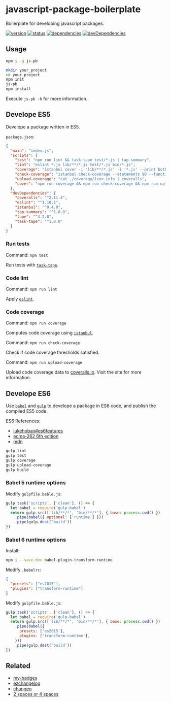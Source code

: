 # javascript-package-boilerplate
Boilerplate for developing javascript packages.

[![version](https://img.shields.io/npm/v/js-pb.svg)](https://www.npmjs.org/package/js-pb)
[![status](https://travis-ci.org/zoubin/javascript-package-boilerplate.svg?branch=master)](https://travis-ci.org/zoubin/javascript-package-boilerplate)
[![dependencies](https://david-dm.org/zoubin/javascript-package-boilerplate.svg)](https://david-dm.org/zoubin/javascript-package-boilerplate)
[![devDependencies](https://david-dm.org/zoubin/javascript-package-boilerplate/dev-status.svg)](https://david-dm.org/zoubin/javascript-package-boilerplate#info=devDependencies)

## Usage

```bash
npm i -g js-pb

mkdir your_project
cd your_project
npm init
js-pb
npm install

```

Execute `js-pb -h` for more information.

## Develope ES5
Develope a package written in ES5.

`package.json`:

```json
{
  "main": "index.js",
  "scripts": {
    "test": "npm run lint && task-tape test/*.js | tap-summary",
    "lint": "eslint *.js lib/**/*.js test/*.js bin/*.js",
    "coverage": "istanbul cover -i 'lib/**/*.js' -i '*.js' --print both task-tape -- test/*.js",
    "check-coverage": "istanbul check-coverage --statements 90 --functions 90 --branches 85 --lines 90",
    "upload-coverage": "cat ./coverage/lcov.info | coveralls",
    "cover": "npm run coverage && npm run check-coverage && npm run upload-coverage"
  },
  "devDependencies": {
    "coveralls": "^2.11.4",
    "eslint": "^1.10.1",
    "istanbul": "^0.4.0",
    "tap-summary": "^1.0.0",
    "tape": "^4.2.0",
    "task-tape": "^1.0.0"
  }
}

```

### Run tests

Command: `npm test`

Run tests with [`task-tape`].

### Code lint

Command: `npm run lint`

Apply [`eslint`].

### Code coverage

Command: `npm run coverage`

Computes code coverage using [`istanbul`].

Command: `npm run check-coverage`

Check if code coverage thresholds satisfied.

Command: `npm run upload-coverage`

Upload code coverage data to [coveralls.io](https://coveralls.io/).
Visit the site for more information.

## Develope ES6

Use [`babel`] and [`gulp`] to develope a package in ES6 code,
and publish the compiled ES5 code.

ES6 References:

* [lukehoban#es6features](https://github.com/lukehoban/es6features)
* [ecma-262 6th edition](http://www.ecma-international.org/ecma-262/6.0/)
* [mdn](https://developer.mozilla.org/en-US/docs/Web/JavaScript)

```bash
gulp lint
gulp test
gulp coverage
gulp upload-coverage
gulp build

```

### Babel 5 runtime options

Modify `gulpfile.bable.js`:

```javascript
gulp.task('scripts', ['clean'], () => {
  let babel = require('gulp-babel')
  return gulp.src(['lib/**/*', 'bin/**/*'], { base: process.cwd() })
    .pipe(babel({ optional: ['runtime'] }))
    .pipe(gulp.dest('build'))
})

```

### Babel 6 runtime options

Install:

```bash
npm i --save-dev babel-plugin-transform-runtime

```

Modify `.babelrc`:

```json
{
  "presets": ["es2015"],
  "plugins": ["transform-runtime"]
}

```

Modify `gulpfile.bable.js`:

```javascript
gulp.task('scripts', ['clean'], () => {
  let babel = require('gulp-babel')
  return gulp.src(['lib/**/*', 'bin/**/*'], { base: process.cwd() })
    .pipe(babel({
      presets: ['es2015'],
      plugins: ['transform-runtime'],
    }))
    .pipe(gulp.dest('build'))
})

```

## Related

* [my-badges](https://github.com/zoubin/my-badges)
* [ezchangelog](https://github.com/zoubin/ezchangelog)
* [changen](https://github.com/th507/changen)
* [2 spaces or 4 spaces](https://github.com/zoubin/vim-tabstop)


[`tape`]: https://github.com/substack/tape
[`task-tape`]: https://github.com/zoubin/task-tape
[`tap-summary`]: https://github.com/zoubin/tap-summary
[`eslint`]: https://github.com/eslint/eslint
[`babel-eslint`]: https://github.com/babel/babel-eslint
[`istanbul`]: https://github.com/SBoudrias/gulp-istanbul
[`isparta`]: https://github.com/douglasduteil/isparta
[`gulp`]: https://github.com/gulpjs/gulp
[`babel`]: https://babeljs.io/

